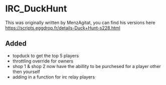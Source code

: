 # IRC_DuckHunt


This was originally written by MenzAgitat, you can find his versions here https://scripts.eggdrop.fr/details-Duck+Hunt-s228.html

Added
-----

* topduck to get the top 5 players
* throttling override for owners
* shop 1 & shop 2 now have the abillity to be purchesed for a player other then yourself
* adding in a function for irc relay players 
